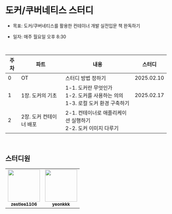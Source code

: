 # 도커/쿠버네티스 스터디
- 목표: 도커/쿠버네티스를 활용한 컨테이너 개발 실전입문 책 완독하기 
- 일자: 매주 월요일 오후 8:30

  <br> 

| 주차 | 파트 | 내용 | 스터디 |
| --- | --- | --- | --- |
| 0 | OT | 스터디 방법 정하기 | 2025.02.10 |
| 1 | 1장. 도커의 기초  |1-1. 도커란 무엇인가 <br> 1-2. 도커를 사용하는 의의 <br> 1-3. 로컬 도커 환경 구축하기   | 2025.02.17 |
| 2 | 2장. 도커 컨테이너 배포 |2-1. 컨테이너로 애플리케이션 실행하기  <br>  2-2. 도커 이미지 다루기 | |



<br>

## 스터디원
  
<table>
  <tr>
    <td align="center"><a href="https://github.com/zestlee1106"><img src="https://avatars.githubusercontent.com/u/47649108?v=4?s=100" width="100px;" alt=""/><br /><sub><b>zestlee1106</b></sub></a><br /></td>
     <td align="center"><a href="https://github.com/yeonkkk"><img src="https://avatars.githubusercontent.com/u/88660886?v=4?v=4?s=100" width="100px;" alt=""/><br /><sub><b>yeonkkk</b></sub></a><br /></td>
</tr>
</table>
